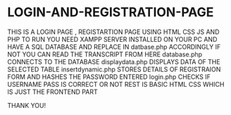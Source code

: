 # LOGIN-AND-REGISTRATION-PAGE
THIS IS A LOGIN PAGE , REGISTARTION PAGE USING HTML CSS JS AND PHP 
TO RUN YOU NEED XAMPP SERVER INSTALLED ON YOUR PC
AND HAVE A SQL DATABASE AND REPLACE IN datbase.php ACCORDINGLY
IF NOT YOU CAN READ THE TRANSCRIPT FROM HERE
database.php CONNECTS TO THE DATABASE
displaydata.php DISPLAYS DATA OF THE SELECTED TABLE
insertdynamic.php STORES DETAILS OF REGISTRAION FORM AND HASHES THE PASSWORD ENTERED
login.php CHECKS IF USERNAME PASS IS CORRECT OR NOT 
REST IS BASIC HTML CSS WHICH IS JUST THE FRONTEND PART

THANK YOU!
